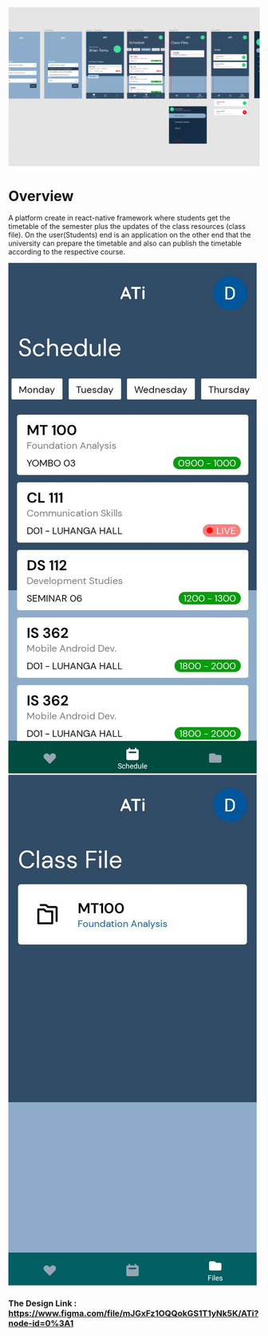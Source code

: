![plot](./readME/ATi-Design.png)
# Overview
A platform create in react-native framework where students get the timetable of the semester plus the updates of the class resources (class file). 
On the user(Students) end is an application on the other end that the university can prepare the timetable and also can publish the timetable according to the respective course.

![plot](./readME/two.jpeg) ![plot](./readME/one.jpeg)
### The Design Link : https://www.figma.com/file/mJGxFz1OQQokGS1T1yNk5K/ATi?node-id=0%3A1